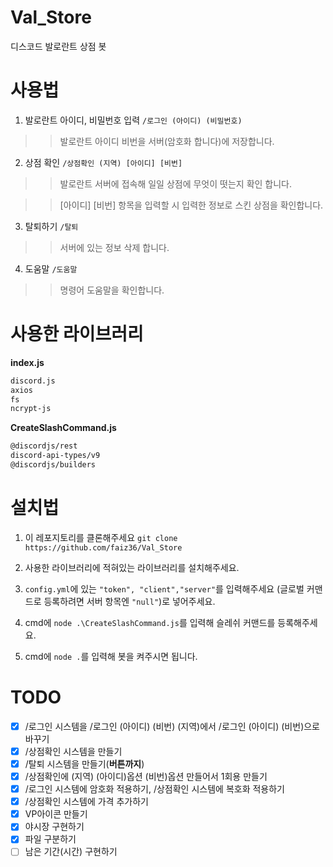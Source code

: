 # Val_Store
디스코드 발로란트 상점 봇

# 사용법

1. 발로란트 아이디, 비밀번호 입력
```/로그인 (아이디) (비밀번호)```
> > 발로란트 아이디 비번을 서버(암호화 합니다)에 저장합니다.

2. 상점 확인
```/상점확인 (지역) [아이디] [비번]```
> > 발로란트 서버에 접속해 일일 상점에 무엇이 떳는지 확인 합니다.

> > [아이디] [비번] 항목을 입력할 시 입력한 정보로 스킨 상점을 확인합니다.

3. 탈퇴하기
```/탈퇴```
> > 서버에 있는 정보 삭제 합니다.

4. 도움말 ```/도움말```
> > 명령어 도움말을 확인합니다.

# 사용한 라이브러리
**index.js**
```markdown
discord.js
axios
fs
ncrypt-js
```
**CreateSlashCommand.js**
```markdown
@discordjs/rest
discord-api-types/v9
@discordjs/builders
```

# 설치법

1. 이 레포지토리를 클론해주세요 ``git clone https://github.com/faiz36/Val_Store``


2. 사용한 라이브러리에 적혀있는 라이브러리를 설치해주세요.

3. `config.yml`에 있는 `"token", "client","server"`를 입력해주세요 (글로벌 커맨드로 등록하려면 서버 항목엔 `"null"`)로 넣어주세요.

4. cmd에 ```node .\CreateSlashCommand.js```를 입력해 슬레쉬 커맨드를 등록해주세요.

5. cmd에 ```node .```를 입력해 봇을 켜주시면 됩니다.
# TODO
- [x] /로그인 시스템을 /로그인 (아이디) (비번) (지역)에서 /로그인 (아이디) (비번)으로 바꾸기
- [x] /상점확인 시스템을 만들기
- [x] /탈퇴 시스템을 만들기(**버튼까지**)
- [x] /상점확인에 (지역) (아이디)옵션 (비번)옵션 만들어서 1회용 만들기
- [x] /로그인 시스템에 암호화 적용하기, /상점확인 시스템에 복호화 적용하기
- [x] /상점확인 시스템에 가격 추가하기
- [x] VP아이콘 만들기
- [x] 야시장 구현하기
- [x] 파일 구분하기
- [ ] 남은 기간(시간) 구현하기
